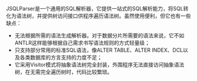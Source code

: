 JSQLParser是一个通用的SQL解析器，它提供一站式的SQL解析能力，将SQL转化为语法树，并提供树访问接口供程序遍历语法树。虽然使用便利，但它也有一些缺点：

- 无法根据所需的语法生成解析器。对于数据分片所需要的语法来说，它不如ANTLR这样能够根据自己需求书写语法规则的方式轻量级；
- 只支持部分常用的标准SQL语法，像ALTER TABLE、ALTER INDEX、DCL以及各类数据库的方言支持的力度不足；
- 它采用Visitor模式将抽象语法树完全封装，外围程序无法直接访问抽象语法树，在无需完全遍历树时，代码比较繁琐。